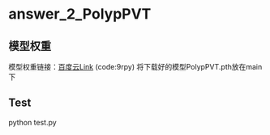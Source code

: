 # answer_2_PolypPVT
## 模型权重
模型权重链接：[百度云Link](https://pan.baidu.com/s/1csPvdWqtbPBGrUWYO346Ug) (code:9rpy)
将下载好的模型PolypPVT.pth放在main下

## Test
python test.py

